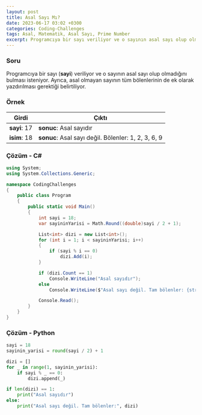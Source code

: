 ```yaml
---
layout: post
title: Asal Sayı Mı?
date: 2023-06-17 03:02 +0300
categories: Coding-Challenges
tags: Asal, Matematik, Asal Sayı, Prime Number
excerpt: Programcıya bir sayı veriliyor ve o sayının asal sayı olup olmadığını bulması isteniyor. Ayrıca asal olmayan sayının tüm bölenlerinin de ek olarak yazdırılması gerektiği belirtiliyor...
---
```


### Soru

Programcıya bir sayı (**sayi**) veriliyor ve o sayının asal sayı olup olmadığını bulması isteniyor. Ayrıca, asal olmayan sayının tüm bölenlerinin de ek olarak yazdırılması gerektiği belirtiliyor.

### Örnek

| Girdi        | Çıktı                                               |
| ------------ | --------------------------------------------------- |
| **sayi**: 17 | **sonuc**: Asal sayıdır                             |
| **isim**: 18 | **sonuc**: Asal sayı değil. Bölenler: 1, 2, 3, 6, 9 |

### Çözüm - C#

```csharp
using System;
using System.Collections.Generic;

namespace CodingChallenges
{
    public class Program
    {
        public static void Main()
        {
            int sayi = 18;
            var sayininYarisi = Math.Round((double)sayi / 2 + 1);

            List<int> dizi = new List<int>();
            for (int i = 1; i < sayininYarisi; i++)
            {
                if (sayi % i == 0)
                    dizi.Add(i);
            }

            if (dizi.Count == 1)
                Console.WriteLine("Asal sayıdır");
            else
                Console.WriteLine($"Asal sayı değil. Tam bölenler: {string.Join(" ", dizi)}");

            Console.Read();
        }
    }
}
```

### Çözüm - Python

```python
sayi = 18
sayinin_yarisi = round(sayi / 2) + 1

dizi = []
for _ in range(1, sayinin_yarisi):
    if sayi % _ == 0:
        dizi.append(_)

if len(dizi) == 1:
    print("Asal sayıdır")
else:
    print("Asal sayı değil. Tam bölenler:", dizi)
```

